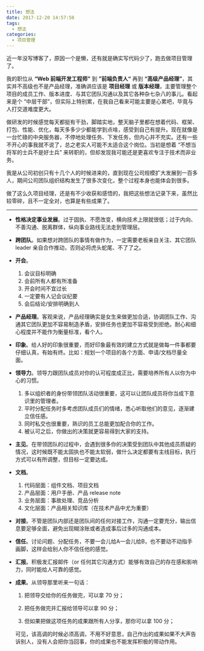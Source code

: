 ```yaml
---
title: 想法
date: 2017-12-20 14:57:58
tags:
  - 想法
categories:
  - 项目管理
---
```


近一年没写博客了，原因一个是懒，还有就是确实写代码少了，跑去做项目管理了。

我的职位从 **“Web 前端开发工程师”** 到 **”前端负责人“** 再到 **“高级产品经理”**，其实并不高级也不是产品经理，准确讲应该是 **项目经理** 或 **版本经理**，主要管理整个项目的成员工作、版本进度、与其它团队沟通以及其它各种杂七杂八的事儿。看起来是个 “中层干部”，但实际上特别累，在我自己看来可能主要是心累吧，毕竟与人打交道难度更大。

<!--more-->

做研发的时候感觉每天都挺有干劲，脚踏实地，整天脑子里都在想着代码、框架、打包、性能、优化，每天多多少少都能学到点啥，感受到自己有提升。现在就像是一台忙碌的中央服务器，不停地处理任务、下发任务，但内心并不充实。还有一些不开心的事我就不说了，总之老实人可能不太适合这个岗位。当初是想着 “不想当将军的士兵不是好士兵” 来转职的，但却发现我可能还是更喜欢专注于技术而非业务。

我是从公司初创只有十几个人的时候进来的，直到现在公司规模扩大发展到一百多人，期间公司团队组织结构发生了很多次变化，整个过程本身也能体会到很多。

做了这么久项目经理，还是有不少收获和感悟的，我把这些想法记录下来，虽然比较零碎，且不一定全对，也算是有些成果了。

***

* **性格决定事业发展**。过于固执、不愿改变，横向技术上限就很低；过于内向、不善沟通、脱离群体，纵向事业路线无法走到管理层。

* **跨团队**。如果想对跨团队的事情有做作为，一定需要老板亲自关注、其它团队 leader 亲自合作推动，否则必将虎头蛇尾、不了了之。

* **开会**。
  1. 会议目标明确
  2. 会前所有人都有所准备
  3. 开会时间不宜过长
  4. 一定要有人记会议纪要
  5. 会后结论/安排明确到人

* **产品经理**。客观来说，产品经理确实是女生来做更加合适，协调团队工作、沟通其它团队更加不容易制造矛盾，安排任务也更加不容易受到拒绝。耐心和细心程度并不能作为衡量标准，看个人。

* **印象**。给人好的印象很重要，而好印象最有效的建立方式就是做每一件事都要仔细认真，有始有终。比如：规划一个项目的各个方面、申请/文档尽量全面。

* **领导力**。领导力跟团队成员对你的认可程度成正比，需要培养所有人以你为中心的习惯。
  1. 多以组织者的身份带领团队活动很重要，这可以让团队成员将你当成下意识里的管理者。
  2. 平时分配任务时多考虑团队成员们的情绪，悉心听取他们的意见，逐渐建立信任感。
  3. 同时私交也很重要，熟识的员工总能更加配合你的工作。
  4. 被认可之后，你做出的决策就更容易得到大家的支持。

* **主见**。在带领团队的过程中，会遇到很多你的决策受到团队中其他成员质疑的情况，这时候既不能太固执也不能太软弱，做什么决定都要有主线目标，执行方式可以有所调整，但目标一定要达成。

* **文档**。
  1. 代码层面：组件文档、项目文档
  2. 产品层面：用户手册、产品 release note
  3. 业务层面：事故处理、竞品分析
  4. 文化层面：产品相关知识库（在技术产品中尤为重要）

* **对接**。不管是团队内部还是团队间的任何对接工作，沟通一定要充分，输出信息要足够全面，避免出现糊涂账或者造成事后过多的沟通成本。

* **信任**。讨论问题、分配任务，不要一会儿给A一会儿给B，也不要动不动指手画脚，这样会给别人你不信任他的感觉。

* **汇报**。积极发汇报邮件（or 任何其它沟通方式）能够有效自己的存在感和影响力，同时能给人可靠的感觉。

* **成果**。从领导那里听来一句话：

  1. 把领导交给你的任务做完，可以拿 70 分；

  2. 把任务做完并汇报给领导可以拿 90 分；

  3. 但如果把做这项任务的成果跟所有人分享，那你可以拿 100 分；

    可见，该高调的时候必须高调，不用不好意思，自己作出的成果如果不大声告诉别人，没有人会把你当回事，你的成果也不能发挥积极的带动作用。
